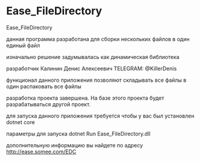 # Ease_FileDirectory
Ease_FileDirectory

данная программа разработана для сборки нескольких файлов в один единый файл

изначально решение задумывалась как динамическая библиотека

разработчик Калинин Денис Алексеевич TELEGRAM: @KillerDenis

функционал данного приложения позволяют складывать все файлы в один распаковать все файлы

разработка проекта завершена. На базе этого проекта будет разрабатываться другой проект.

для запуска данного приложения требуется чтобы у вас был установлен dotnet core

параметры для запуска dotnet Run Ease_FileDirectory.dll

дополнительную информацию вы найдете по адресу http://ease.somee.com/EDC